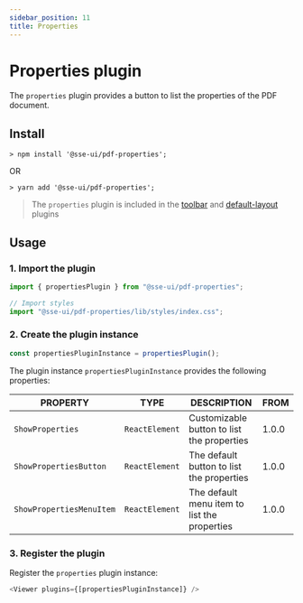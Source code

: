 ```yaml
---
sidebar_position: 11
title: Properties
---
```


# Properties plugin

The `properties` plugin provides a button to list the properties of the PDF document.

## Install

```
> npm install '@sse-ui/pdf-properties';
```

OR

```
> yarn add '@sse-ui/pdf-properties';
```

> The `properties` plugin is included in the [toolbar](/docs/ui/sse-pdf-viewer/plugin/toolbar) and [default-layout](/docs/ui/sse-pdf-viewer/plugin/default-layout) plugins

## Usage

### 1. Import the plugin

```javascript
import { propertiesPlugin } from "@sse-ui/pdf-properties";

// Import styles
import "@sse-ui/pdf-properties/lib/styles/index.css";
```

### 2. Create the plugin instance

```javascript
const propertiesPluginInstance = propertiesPlugin();
```

The plugin instance `propertiesPluginInstance` provides the following properties:

| PROPERTY                 | TYPE           | DESCRIPTION                                  | FROM  |
| ------------------------ | -------------- | -------------------------------------------- | ----- |
| `ShowProperties`         | `ReactElement` | Customizable button to list the properties   | 1.0.0 |
| `ShowPropertiesButton`   | `ReactElement` | The default button to list the properties    | 1.0.0 |
| `ShowPropertiesMenuItem` | `ReactElement` | The default menu item to list the properties | 1.0.0 |

### 3. Register the plugin

Register the `properties` plugin instance:

```javascript
<Viewer plugins={[propertiesPluginInstance]} />
```

